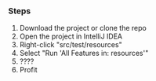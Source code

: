 ### Steps

1. Download the project or clone the repo
2. Open the project in IntelliJ IDEA
3. Right-click "src/test/resources"
4. Select "Run 'All Features in: resources'"
5. ????
6. Profit